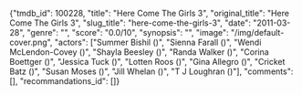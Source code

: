 {"tmdb_id": 100228, "title": "Here Come The Girls 3", "original_title": "Here Come The Girls 3", "slug_title": "here-come-the-girls-3", "date": "2011-03-28", "genre": "", "score": "0.0/10", "synopsis": "", "image": "/img/default-cover.png", "actors": ["Summer Bishil ()", "Sienna Farall ()", "Wendi McLendon-Covey ()", "Shayla Beesley ()", "Randa Walker ()", "Corina Boettger ()", "Jessica Tuck ()", "Lotten Roos ()", "Gina Allegro ()", "Cricket Batz ()", "Susan Moses ()", "Jill Whelan ()", "T J Loughran ()"], "comments": [], "recommandations_id": []}